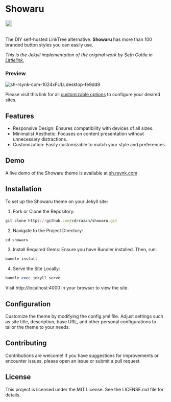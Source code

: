 # Showaru

<a href="https://jekyll-themes.com/cdrrazan/Showaru">
  <img src="https://img.shields.io/badge/featured%20on-JT-red.svg" height="20" alt="Jekyll Themes Shield" />
</a><br/><br/>

The DIY self-hosted LinkTree alternative. **Showaru** has more than 100 branded button styles you can easily use. 

_This is the Jekyll implementation of the original work by Seth Cottle in [Littlelink.](https://github.com/sethcottle/littlelink)_

### Preview
![sh-rsynk-com-1024xFULLdesktop-fe9dd9](https://github.com/user-attachments/assets/4d8483ea-5b60-4738-8675-3a9d9e6544d7)

Please visit this link for all [customizable options](https://gist.github.com/cdrrazan/e046af3f055b232fdfb0bfb409a28ee8) to configure your desired sites.

## Features
- Responsive Design: Ensures compatibility with devices of all sizes.​
- Minimalist Aesthetic: Focuses on content presentation without unnecessary distractions.​
- Customization: Easily customizable to match your style and preferences.​

## Demo
A live demo of the Showaru theme is available at [sh.rsynk.com](https://sh.rsynk.com)​

## Installation
To set up the Showaru theme on your Jekyll site:

1. Fork or Clone the Repository:

```ruby
git clone https://github.com/cdrrazan/showaru.git
```

2. Navigate to the Project Directory:

```ruby
cd showaru
```

3. Install Required Gems: Ensure you have Bundler installed. Then, run:

```ruby
bundle install
```

4. Serve the Site Locally:

```ruby
bundle exec jekyll serve
```

Visit http://localhost:4000 in your browser to view the site.

## Configuration
Customize the theme by modifying the config.yml file. Adjust settings such as site title, description, base URL, and other personal configurations to tailor the theme to your needs.​

## Contributing
Contributions are welcome! If you have suggestions for improvements or encounter issues, please open an issue or submit a pull request.​

## License
This project is licensed under the MIT License. See the LICENSE.md file for details.

